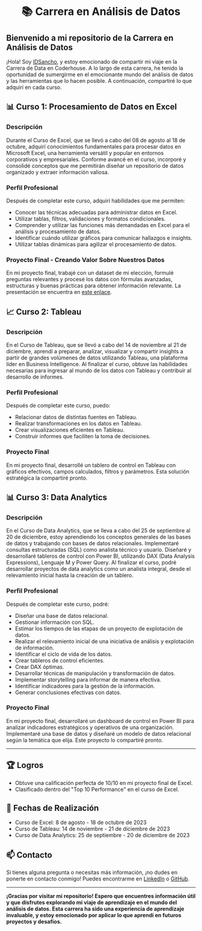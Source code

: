 <h1 align="center">📚 Carrera en Análisis de Datos</h1>

## Bienvenido a mi repositorio de la Carrera en Análisis de Datos
¡Hola! Soy [IDSancho](https://github.com/IDSancho), y estoy emocionado de compartir mi viaje en la Carrera de Data en Coderhouse. A lo largo de esta carrera, he tenido la oportunidad de sumergirme en el emocionante mundo del análisis de datos y las herramientas que lo hacen posible. A continuación, compartiré lo que adquirí en cada curso.

## 📊 Curso 1: Procesamiento de Datos en Excel

### **Descripción**
Durante el Curso de Excel, que se llevó a cabo del 08 de agosto al 18 de octubre, adquirí conocimientos fundamentales para procesar datos en Microsoft Excel, una herramienta versátil y popular en entornos corporativos y empresariales. Conforme avancé en el curso, incorporé y consolidé conceptos que me permitirán diseñar un repositorio de datos organizado y extraer información valiosa.

### **Perfil Profesional**
Después de completar este curso, adquirí habilidades que me permiten:
- Conocer las técnicas adecuadas para administrar datos en Excel.
- Utilizar tablas, filtros, validaciones y formatos condicionales.
- Comprender y utilizar las funciones más demandadas en Excel para el análisis y procesamiento de datos.
- Identificar cuándo utilizar gráficos para comunicar hallazgos e insights.
- Utilizar tablas dinámicas para agilizar el procesamiento de datos.

### **Proyecto Final - Creando Valor Sobre Nuestros Datos**
En mi proyecto final, trabajé con un dataset de mi elección, formulé preguntas relevantes y procesé los datos con fórmulas avanzadas, estructuras y buenas prácticas para obtener información relevante. La presentación se encuentra en [este enlace](link_al_proyecto_de_Excel).

## 📈 Curso 2: Tableau

### **Descripción**
En el Curso de Tableau, que se llevó a cabo del 14 de noviembre al 21 de diciembre, aprendí a preparar, analizar, visualizar y compartir insights a partir de grandes volúmenes de datos utilizando Tableau, una plataforma líder en Business Intelligence. Al finalizar el curso, obtuve las habilidades necesarias para ingresar al mundo de los datos con Tableau y contribuir al desarrollo de informes.

### **Perfil Profesional**
Después de completar este curso, puedo:
- Relacionar datos de distintas fuentes en Tableau.
- Realizar transformaciones en los datos en Tableau.
- Crear visualizaciones eficientes en Tableau.
- Construir informes que faciliten la toma de decisiones.

### **Proyecto Final**
En mi proyecto final, desarrollé un tablero de control en Tableau con gráficos efectivos, campos calculados, filtros y parámetros. Esta solución estratégica la compartiré pronto.

## 📊 Curso 3: Data Analytics

### **Descripción**
En el Curso de Data Analytics, que se lleva a cabo del 25 de septiembre al 20 de diciembre, estoy aprendiendo los conceptos generales de las bases de datos y trabajando con bases de datos relacionales. Implementaré consultas estructuradas (SQL) como analista técnico y usuario. Diseñaré y desarrollaré tableros de control con Power BI, utilizando DAX (Data Analysis Expressions), Lenguaje M y Power Query. Al finalizar el curso, podré desarrollar proyectos de data analytics como un analista integral, desde el relevamiento inicial hasta la creación de un tablero.

### **Perfil Profesional**
Después de completar este curso, podré:
- Diseñar una base de datos relacional.
- Gestionar información con SQL.
- Estimar los tiempos de las etapas de un proyecto de explotación de datos.
- Realizar el relevamiento inicial de una iniciativa de análisis y explotación de información.
- Identificar el ciclo de vida de los datos.
- Crear tableros de control eficientes.
- Crear DAX óptimas.
- Desarrollar técnicas de manipulación y transformación de datos.
- Implementar storytelling para informar de manera efectiva.
- Identificar indicadores para la gestión de la información.
- Generar conclusiones efectivas con datos.

### **Proyecto Final**
En mi proyecto final, desarrollaré un dashboard de control en Power BI para analizar indicadores estratégicos y operativos de una organización. Implementaré una base de datos y diseñaré un modelo de datos relacional según la temática que elija. Este proyecto lo compartiré pronto.

---

## 🏆 Logros

- Obtuve una calificación perfecta de 10/10 en mi proyecto final de Excel.
- Clasificado dentro del "Top 10 Performance" en el curso de Excel. 

## 📆 Fechas de Realización

- Curso de Excel: 8 de agosto - 18 de octubre de 2023
- Curso de Tableau: 14 de noviembre - 21 de diciembre de 2023
- Curso de Data Analytics: 25 de septiembre - 20 de diciembre de 2023

## 📫 Contacto
Si tienes alguna pregunta o necesitas más información, ¡no dudes en ponerte en contacto conmigo!
Puedes encontrarme en [LinkedIn](https://www.linkedin.com/in/id-sancho) o [GitHub](https://github.com/IDSancho).

--- 

**¡Gracias por visitar mi repositorio! Espero que encuentres información útil y que disfrutes explorando mi viaje de aprendizaje en el mundo del análisis de datos. Esta carrera ha sido una experiencia de aprendizaje invaluable, y estoy emocionado por aplicar lo que aprendí en futuros proyectos y desafíos.**




